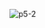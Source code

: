 
![p5-2](https://user-images.githubusercontent.com/71966913/163736482-d3e57960-c923-4296-9d66-21aa8e665533.jpg)

